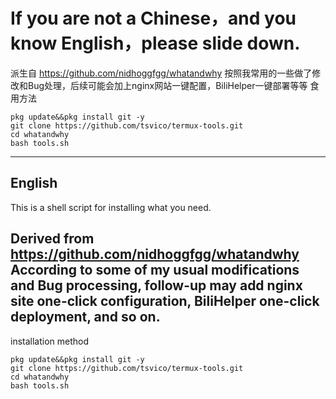 # If you are not a Chinese，and you know English，please slide down.
派生自 https://github.com/nidhoggfgg/whatandwhy
按照我常用的一些做了修改和Bug处理，后续可能会加上nginx网站一键配置，BiliHelper一键部署等等
食用方法
```
pkg update&&pkg install git -y
git clone https://github.com/tsvico/termux-tools.git
cd whatandwhy
bash tools.sh
```
----
English
----
This is a shell script for installing what you need.

Derived from https://github.com/nidhoggfgg/whatandwhy
According to some of my usual modifications and Bug processing, follow-up may add nginx site one-click configuration, BiliHelper one-click deployment, and so on.
-------
installation method
```
pkg update&&pkg install git -y
git clone https://github.com/tsvico/termux-tools.git
cd whatandwhy
bash tools.sh
```
